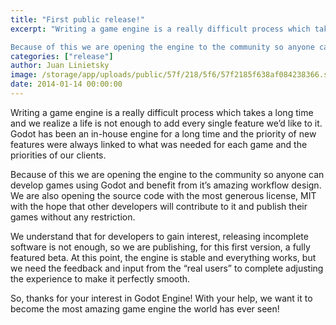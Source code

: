 ```yaml
---
title: "First public release!"
excerpt: "Writing a game engine is a really difficult process which takes a long time and we realize a life is not enough to add every single feature we’d like to it. Godot has been an in-house engine for a long time and the priority of new features were always linked to what was needed for each game and the priorities of our clients.

Because of this we are opening the engine to the community so anyone can develop games using Godot and benefit from it’s amazing workflow design. We are also opening the source code with the most generous license, MIT with the hope that other developers will contribute to it and publish their games without any restriction."
categories: ["release"]
author: Juan Linietsky
image: /storage/app/uploads/public/57f/218/5f6/57f2185f638af084238366.svg
date: 2014-01-14 00:00:00
---
```


Writing a game engine is a really difficult process which takes a long time and we realize a life is not enough to add every single feature we’d like to it. Godot has been an in-house engine for a long time and the priority of new features were always linked to what was needed for each game and the priorities of our clients.

Because of this we are opening the engine to the community so anyone can develop games using Godot and benefit from it’s amazing workflow design. We are also opening the source code with the most generous license, MIT with the hope that other developers will contribute to it and publish their games without any restriction.

We understand that for developers to gain interest, releasing incomplete software is not enough, so we are publishing, for this first version, a fully featured beta. At this point, the engine is stable and everything works, but we need the feedback and input from the “real users” to complete adjusting the experience to make it perfectly smooth.

So, thanks for your interest in Godot Engine! With your help, we want it to become the most amazing game engine the world has ever seen!
